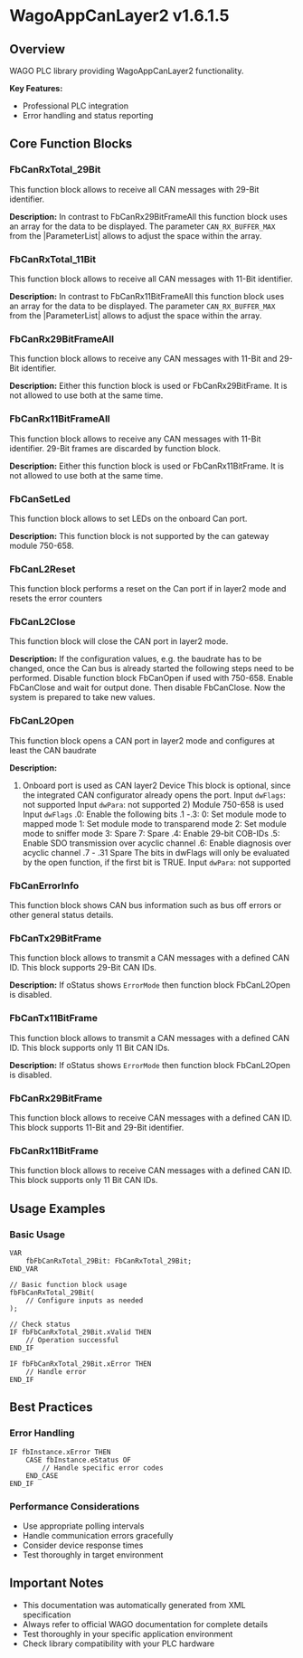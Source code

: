 # WagoAppCanLayer2 v1.6.1.5

## Overview
WAGO PLC library providing WagoAppCanLayer2 functionality.

**Key Features:**
- Professional PLC integration
- Error handling and status reporting

## Core Function Blocks

### FbCanRxTotal_29Bit
This function block allows to receive all CAN messages with 29-Bit identifier.

**Description:**
In contrast to FbCanRx29BitFrameAll this function block uses an array for the data to be displayed. The parameter ``CAN_RX_BUFFER_MAX`` from the |ParameterList| allows to adjust the space within the array.

### FbCanRxTotal_11Bit
This function block allows to receive all CAN messages with 11-Bit identifier.

**Description:**
In contrast to FbCanRx11BitFrameAll this function block uses an array for the data to be displayed. The parameter ``CAN_RX_BUFFER_MAX`` from the |ParameterList| allows to adjust the space within the array.

### FbCanRx29BitFrameAll
This function block allows to receive any CAN messages with 11-Bit and 29-Bit identifier.

**Description:**
Either this function block is used or FbCanRx29BitFrame. It is not allowed to use both at the same time.

### FbCanRx11BitFrameAll
This function block allows to receive any CAN messages with 11-Bit identifier. 29-Bit frames are discarded by function block.

**Description:**
Either this function block is used or FbCanRx11BitFrame. It is not allowed to use both at the same time.

### FbCanSetLed
This function block allows to set LEDs on the onboard Can port.

**Description:**
This function block is not supported by the can gateway module 750-658.

### FbCanL2Reset
This function block performs a reset on the Can port if in layer2 mode and resets the error counters

### FbCanL2Close
This function block will close the CAN port in layer2 mode.

**Description:**
If the configuration values, e.g. the baudrate has to be changed, once the Can bus is already started the following steps need to be performed. Disable function block FbCanOpen if used with 750-658. Enable FbCanClose and wait for output done. Then disable FbCanClose. Now the system is prepared to take new values.

### FbCanL2Open
This function block opens a CAN port in layer2 mode and configures at least the CAN baudrate

**Description:**
1) Onboard port is used as CAN layer2 Device This block is optional, since the integrated CAN configurator already opens the port. Input ``dwFlags``: not supported Input ``dwPara``: not supported 2) Module 750-658 is used Input ``dwFlags`` .0: Enable the following bits .1 -.3: 0: Set module mode to mapped mode 1: Set module mode to transparend mode 2: Set module mode to sniffer mode 3: Spare 7: Spare .4: Enable 29-bit COB-IDs .5: Enable SDO transmission over acyclic channel .6: Enable diagnosis over acyclic channel .7 - .31 Spare The bits in dwFlags will only be evaluated by the open function, if the first bit is TRUE. Input ``dwPara``: not supported

### FbCanErrorInfo
This function block shows CAN bus information such as bus off errors or other general status details.

### FbCanTx29BitFrame
This function block allows to transmit a CAN messages with a defined CAN ID. This block supports 29-Bit CAN IDs.

**Description:**
If oStatus shows ``ErrorMode`` then function block FbCanL2Open is disabled.

### FbCanTx11BitFrame
This function block allows to transmit a CAN messages with a defined CAN ID. This block supports only 11 Bit CAN IDs.

**Description:**
If oStatus shows ``ErrorMode`` then function block FbCanL2Open is disabled.

### FbCanRx29BitFrame
This function block allows to receive CAN messages with a defined CAN ID. This block supports 11-Bit and 29-Bit identifier.

### FbCanRx11BitFrame
This function block allows to receive CAN messages with a defined CAN ID. This block supports only 11 Bit CAN IDs.

## Usage Examples

### Basic Usage
```iec
VAR
    fbFbCanRxTotal_29Bit: FbCanRxTotal_29Bit;
END_VAR

// Basic function block usage
fbFbCanRxTotal_29Bit(
    // Configure inputs as needed
);

// Check status
IF fbFbCanRxTotal_29Bit.xValid THEN
    // Operation successful
END_IF

IF fbFbCanRxTotal_29Bit.xError THEN
    // Handle error
END_IF
```

## Best Practices

### Error Handling
```iec
IF fbInstance.xError THEN
    CASE fbInstance.eStatus OF
        // Handle specific error codes
    END_CASE
END_IF
```

### Performance Considerations
- Use appropriate polling intervals
- Handle communication errors gracefully
- Consider device response times
- Test thoroughly in target environment

## Important Notes

- This documentation was automatically generated from XML specification
- Always refer to official WAGO documentation for complete details
- Test thoroughly in your specific application environment
- Check library compatibility with your PLC hardware

